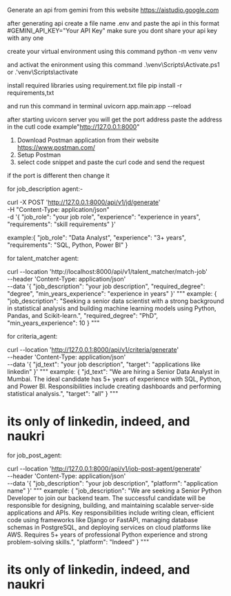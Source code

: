 Generate an api from gemini from this website https://aistudio.google.com

after generating api create a file name .env and paste the api in this format
#GEMINI_API_KEY="Your API Key"
make sure you dont share your api key with any one

create your virtual environment using this command
python -m venv venv

and activat the enironment using this command
.\venv\Scripts\Activate.ps1
or 
.'venv\Scripts\activate

install required libraries using requirement.txt  file
pip install -r requirements,txt

and run this command in terminal
uvicorn app.main:app --reload

after starting uvicorn server you will get the port address paste the address in the cutl code 
example"http://127.0.0.1:8000"

1. Download Postman application from their website https://www.postman.com/
2. Setup Postman
3. select code snippet and paste the curl code and send the request

if the port is different then change it

for job_description agent:-

curl -X POST 'http://127.0.0.1:8000/api/v1/jd/generate' \
-H "Content-Type: application/json" \
-d '{
   "job_role": "your job role",
  "experience": "experience in years",
  "requirements": "skill requirements"
}'

example:{
  "job_role": "Data Analyst",
  "experience": "3+ years",
  "requirements": "SQL, Python, Power BI"
}

for talent_matcher agent:

curl --location 'http://localhost:8000/api/v1/talent_matcher/match-job' \
--header 'Content-Type: application/json' \
--data '{
  "job_description": "your job description",
  "required_degree": "degree",
  "min_years_experience": "experience in years"
}'
"""
example:
{
  "job_description": "Seeking a senior data scientist with a strong background in statistical analysis and building machine learning models using Python, Pandas, and Scikit-learn.",
  "required_degree": "PhD",
  "min_years_experience": 10
}
"""

for criteria_agent:

curl --location 'http://127.0.0.1:8000/api/v1/criteria/generate' \
--header 'Content-Type: application/json' \
--data '{
  "jd_text": "your job description",
  "target": "applications like linkedin"
}'
"""
example:
{
  "jd_text": "We are hiring a Senior Data Analyst in Mumbai. The ideal candidate has 5+ years of experience with SQL, Python, and Power BI. Responsibilities include creating dashboards and performing statistical analysis.",
  "target": "all"
}
"""
# its only of linkedin, indeed, and naukri

for job_post_agent:

curl --location 'http://127.0.0.1:8000/api/v1/job-post-agent/generate' \
--header 'Content-Type: application/json' \
--data '{
  "job_description": "your job description",
  "platform": "application name"
}'
"""
example:
{
  "job_description": "We are seeking a Senior Python Developer to join our backend team. The successful candidate will be responsible for designing, building, and maintaining scalable server-side applications and APIs. Key responsibilities include writing clean, efficient code using frameworks like Django or FastAPI, managing database schemas in PostgreSQL, and deploying services on cloud platforms like AWS. Requires 5+ years of professional Python experience and strong problem-solving skills.",
  "platform": "Indeed"
}
"""
# its only of linkedin, indeed, and naukri